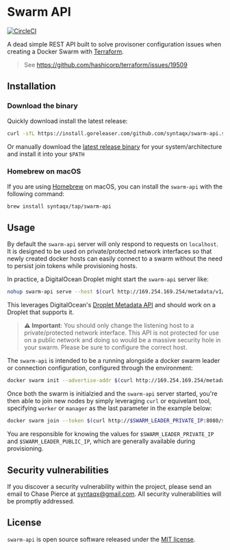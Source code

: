 # Swarm API

[![CircleCI](https://circleci.com/gh/syntaqx/swarm-api.svg?style=svg)](https://circleci.com/gh/syntaqx/swarm-api)

A dead simple REST API built to solve provisoner configuration issues when
creating a Docker Swarm with [Terraform][].

> See https://github.com/hashicorp/terraform/issues/19509

## Installation

### Download the binary

Quickly download install the latest release:

```sh
curl -sfL https://install.goreleaser.com/github.com/syntaqx/swarm-api.sh | sh
```

Or manually download the [latest release binary][releases] for your
system/architecture and install it into your `$PATH`

### Homebrew on macOS

If you are using [Homebrew][] on macOS, you can install the `swarm-api` with the
following command:

```sh
brew install syntaqx/tap/swarm-api
```

## Usage

By default the `swarm-api` server will only respond to requests on `localhost`.
It is designed to be used on private/protected network interfaces so that newly
created docker hosts can easily connect to a swarm without the need to persist
join tokens while provisioning hosts.

In practice, a DigitalOcean Droplet might start the `swarm-api` server like:

```sh
nohup swarm-api serve --host $(curl http://169.254.169.254/metadata/v1/interfaces/private/0/ipv4/address) &
```

This leverages DigitalOcean's [Droplet Metadata API][metadata-api] and should
work on a Droplet that supports it.

> __⚠ Important__: You should only change the listening host to a
> private/protected network interface. This API is not protected for use on a
> public network and doing so would be a massive security hole in your swarm.
> Please be sure to configure the correct host.

The `swarm-api` is intended to be a running alongside a docker swarm leader or
connection configuration, configured through the environment:

```sh
docker swarm init --advertise-addr $(curl http://169.254.169.254/metadata/v1/interfaces/public/0/ipv4/address)
```

Once both the swarm is initialzied and the `swarm-api` server started, you're
then able to join new nodes by simply leveraging `curl` or equivelant tool,
specifying `worker` or `manager` as the last parameter in the example below:

```sh
docker swarm join --token $(curl http://$SWARM_LEADER_PRIVATE_IP:8080/swarm/token/worker) $SWARM_LEADER_PUBLIC_IP
```

You are responsible for knowing the values for `$SWARM_LEADER_PRIVATE_IP` and
`$SWARM_LEADER_PUBLIC_IP`, which are generally available during provisioning.

## Security vulnerabilities

If you discover a security vulnerability within the project, please send an
email to Chase Pierce at syntaqx@gmail.com. All security vulnerabilities will be
promptly addressed.

## License

`swarm-api` is open source software released under the [MIT license][MIT].

[MIT]: https://opensource.org/licenses/MIT
[terraform]: https://www.terraform.io/
[homebrew]: https://brew.sh/
[releases]: https://github.com/syntaqx/swarm-api/releases
[metadata-api]: https://developers.digitalocean.com/documentation/metadata/
